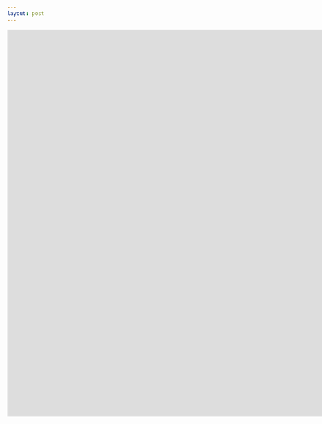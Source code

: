 ```yaml
---
layout: post
---
```

<iframe width="1600" height="300" src="https://kupolua.github.io/brisk-table-complete-example-presentation/example-pages/data-remote-server.html" frameborder="0" allowfullscreen></iframe>
<iframe width="1600" height="300" src="https://kupolua.github.io/brisk-table-complete-example-presentation/example-pages/provider-custom_fields-chckboxes-fetch_selected.html" frameborder="0" allowfullscreen></iframe>
<iframe width="1600" height="300" src="https://kupolua.github.io/brisk-table-complete-example-presentation/example-pages/local_provider-jsonpath_root-custom_fields.html" frameborder="0" allowfullscreen></iframe>

